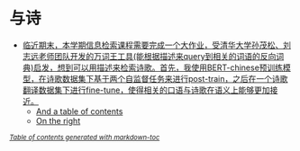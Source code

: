 # 与诗 
- [临近期末，本学期信息检索课程需要完成一个大作业，受清华大学孙茂松、刘志远老师团队开发的万词王工具(能根据描述来query到相关的词语的反向词典)启发，想到可以用描述来检索诗歌。首先，我使用BERT-chinese预训练模型，在诗歌数据集下基于两个自监督任务来进行post-train，之后在一个诗歌翻译数据集下进行fine-tune，使得相关的口语与诗歌在语义上能够更加接近。](#-------------------------------------------------------query----------------------------------bert-chinese-------------------------post-train----------------fine-tune----------------------)
  * [And a table of contents](#and-a-table-of-contents)
  * [On the right](#on-the-right)

<small><i><a href='http://ecotrust-canada.github.io/markdown-toc/'>Table of contents generated with markdown-toc</a></i></small>
